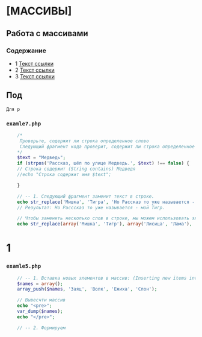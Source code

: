 # [МАССИВЫ]

## Работа с массивами

### Содержание
* 1 [Текст ссылки](#1)
* 2 [Текст ссылки](#2)
* 3 [Текст ссылки](#3)

## Под

    Для р

### `examle7.php`


```php
    /*
     Проверьте, содержит ли строка определенное слово
     Следующий фрагмент кода проверит, содержит ли строка определенное слово:
    */
    $text = "Медведь";
    if (strpos('Рассказ, шёл по улице Медведь.', $text) !== false) {
    // Строка содержит (String contains) Медведя
    //echo "Строка содержит имя $text";

    }

```

```php
    // -- 1. Следующий фрагмент заменит текст в строке.
    echo str_replace('Мишка', 'Тигра', 'Но Рассказ то уже называется - мой Мишка.');
    // Результат: Но Расссказ то уже называется - мой Тигр.

```

```php
    // Чтобы заменить несколько слов в строке, мы можем использовать элементы массива:
    echo str_replace(array('Мишка', 'Тигр'), array('Лисица', 'Лама'), 'Шёл по улице Мишка, видит Тигр веселится. Ты Мишка не балуй');

```




# 1
### `examle5.php`

```php
    // -- 1. Вставка новых элементов в массив: (Inserting new items into an array:)
    $names = array();
    array_push($names, 'Заяц', 'Волк', 'Ежиха', 'Слон');

    // Вывесчти массив
    echo "<pre>";
    var_dump($names);
    echo "</pre>";

```

```php
    // -- 2. Формируем


```
